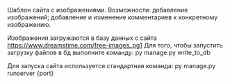 Шаблон сайта с изображениями. 
Возможности: добавление изображений; 
добавление и изменение комментариев к конкретному изображению.

Изображения загружаются в базу данных 
с сайта https://www.dreamstime.com/free-images_pg1
Для того, чтобы запустить загрузку файлов в бд 
выполните команду: py manage.py write_to_db

Для запуска сайта используется стандартная 
команда: py manage.py runserver {port}


